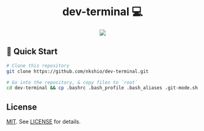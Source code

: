 <h1 align="center" style="border-bottom: none;">dev-terminal 💻</h1>

<p align="center">
 <img src="https://i.imgur.com/2XLolGV.png"/>
</p>

## 🚀 Quick Start

```bash
# Clone this repository
git clone https://github.com/nkshio/dev-terminal.git

# Go into the repository, & copy files to `root`
cd dev-terminal && cp .bashrc .bash_profile .bash_aliases .git-mode.sh ~/

```


## License

[MIT][MIT]. See [LICENSE][licence-file] for details.

[MIT]: http://rem.mit-license.org
[licence-file]: https://github.com/nkshio/dev-terminal/blob/master/LICENSE